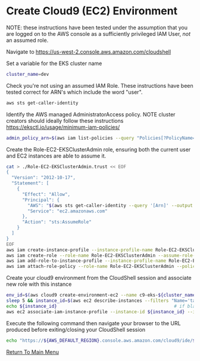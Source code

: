 # Create Cloud9 (EC2) Environment

NOTE: these instructions have been tested under the assumption that you are logged on to the AWS console as a sufficiently privileged IAM User, *not* an assumed role.

Navigate to https://us-west-2.console.aws.amazon.com/cloudshell

Set a variable for the EKS cluster name
```bash
cluster_name=dev
```

Check you're not using an assumed IAM Role. These instructions have been tested correct for ARN's which include the word "user".
```bash
aws sts get-caller-identity
```

Identify the AWS managed AdministratorAccess policy.
NOTE cluster creators should ideally follow these instructions https://eksctl.io/usage/minimum-iam-policies/
```bash
admin_policy_arn=$(aws iam list-policies --query "Policies[?PolicyName=='AdministratorAccess'].Arn" --output text)
```

Create the Role-EC2-EKSClusterAdmin role, ensuring both the current user and EC2 instances are able to assume it.
```bash
cat > ./Role-EC2-EKSClusterAdmin.trust << EOF
{
  "Version": "2012-10-17",
  "Statement": [
    {
      "Effect": "Allow",
      "Principal": {
        "AWS": "$(aws sts get-caller-identity --query '[Arn]' --output text)",
        "Service": "ec2.amazonaws.com"
      },
      "Action": "sts:AssumeRole"
    }
  ]
}
EOF
aws iam create-instance-profile --instance-profile-name Role-EC2-EKSClusterAdmin
aws iam create-role --role-name Role-EC2-EKSClusterAdmin --assume-role-policy-document file://Role-EC2-EKSClusterAdmin.trust
aws iam add-role-to-instance-profile --instance-profile-name Role-EC2-EKSClusterAdmin --role-name Role-EC2-EKSClusterAdmin
aws iam attach-role-policy --role-name Role-EC2-EKSClusterAdmin --policy-arn ${admin_policy_arn}
```

Create your cloud9 environment from the CloudShell session and associate new role with this instance
```bash
env_id=$(aws cloud9 create-environment-ec2 --name c9-eks-${cluster_name} --instance-type m5.large --automatic-stop-time-minutes 240 --query "environmentId" --output text)
sleep 5 && instance_id=$(aws ec2 describe-instances --filters "Name='tag:aws:cloud9:environment',Values='${env_id}'" --query "Reservations[].Instances[0].InstanceId" --output text)
echo ${instance_id}                                            # if blank, wait a sec and repeat previous instruction
aws ec2 associate-iam-instance-profile --instance-id ${instance_id} --iam-instance-profile Name=Role-EC2-EKSClusterAdmin
```

Execute the following command then navigate your browser to the URL produced before exiting/closing your CloudShell session
```bash
echo "https://${AWS_DEFAULT_REGION}.console.aws.amazon.com/cloud9/ide/${env_id}"
```

[Return To Main Menu](../README.md)
